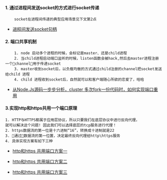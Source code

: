 

#### 1. 通过进程间发送socket的方式进行socket传递
```
    socket在进程间传递的典型应用场景见下文第2点
```
* [进程间发送socket句柄](https://github.com/lvgithub/blog/blob/master/send%20socket/readme.md)


#### 2. 端口共享机制
```
    1. node 启动多个进程的时候，会标记是master、还是child进程
    2. 当child进程启动端口监听的时候，listen函数会被hack,然后去master进程注册一个channel用于传递socket
    3. master收到socket后，以负载均衡的方式通过child注册的channel把socket发送给child 进程
    4. child 进程收到socket后，自然就可以和客户端随心所欲的恋爱了，哈哈
```
* [从Node.Js源码一步步分析，cluster 多次fork一份代码时，如何实现端口重用](https://github.com/lvgithub/blog/blob/master/cluster.md)


#### 3.实现http和https共用一个端口原理
```
1. HTTP与HTTPS都属于应用层协议，所以只要我们在底层协议中进行反向代理，
就可以解决这个问题! 因此我们可以选择底层的tcp服务进行代理！
2. https数据流的第一位是十六进制“16”，转换成十进制就是22
3. 通过数据流的第一位置，决定最终反向代理给http\https服务
4. 具体实现方案有如下三种
```
* [http和https 共用端口方案一](https://github.com/lvgithub/blog/blob/master/http%E5%92%8Chttps%20%E5%85%B1%E7%94%A8%E7%AB%AF%E5%8F%A3%E6%96%B9%E6%A1%88%2001/proxy.js)

* [http和https 共用端口方案二](https://github.com/lvgithub/blog/blob/master/http%E5%92%8Chttps%20%E5%85%B1%E7%94%A8%E7%AB%AF%E5%8F%A3%E6%96%B9%E6%A1%88%2002/proxy.js)

* [http和https 共用端口方案三](https://github.com/lvgithub/blog/blob/master/http%E5%92%8Chttps%20%E5%85%B1%E7%94%A8%E7%AB%AF%E5%8F%A3%E6%96%B9%E6%A1%88%2003/proxy.js)




